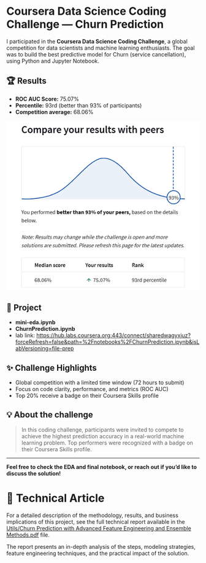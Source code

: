 # Coursera Data Science Coding Challenge — Churn Prediction

I participated in the **Coursera Data Science Coding Challenge**, a global competition for data scientists and machine learning enthusiasts. The goal was to build the best predictive model for Churn (service cancellation), using Python and Jupyter Notebook.

## 🏆 Results

- **ROC AUC Score:** 75.07%
- **Percentile:** 93rd (better than 93% of participants)
- **Competition average:** 68.06%

![Results](Utils/Captura%20de%20tela%202025-06-17%20025705.png)

## 📂 Project

- **mini-eda.ipynb** 
- **ChurnPrediction.ipynb**
-  lab link: https://hub.labs.coursera.org:443/connect/sharedwagyxjuz?forceRefresh=false&path=%2Fnotebooks%2FChurnPrediction.ipynb&isLabVersioning=file-prep

## ✨ Challenge Highlights

- Global competition with a limited time window (72 hours to submit)
- Focus on code clarity, performance, and metrics (ROC AUC)
- Top 20% receive a badge on their Coursera Skills profile

## 💡 About the challenge

> In this coding challenge, participants were invited to compete to achieve the highest prediction accuracy in a real-world machine learning problem. Top performers were recognized with a badge on their Coursera Skills profile.

---

**Feel free to check the EDA and final notebook, or reach out if you’d like to discuss the solution!**

# 📄 Technical Article
For a detailed description of the methodology, results, and business implications of this project, see the full technical report available in the [Utils/Churn Prediction with Advanced Feature Engineering and Ensemble Methods.pdf](https://github.com/Iz-castro/Coursera-Data-Science-Coding-Challenge-Churn-Prediction/blob/main/Utils/Churn%20Prediction%20with%20Advanced%20Feature%20Engineering%20and%20Ensemble%20Methods.pdf) file.

The report presents an in-depth analysis of the steps, modeling strategies, feature engineering techniques, and the practical impact of the solution.
